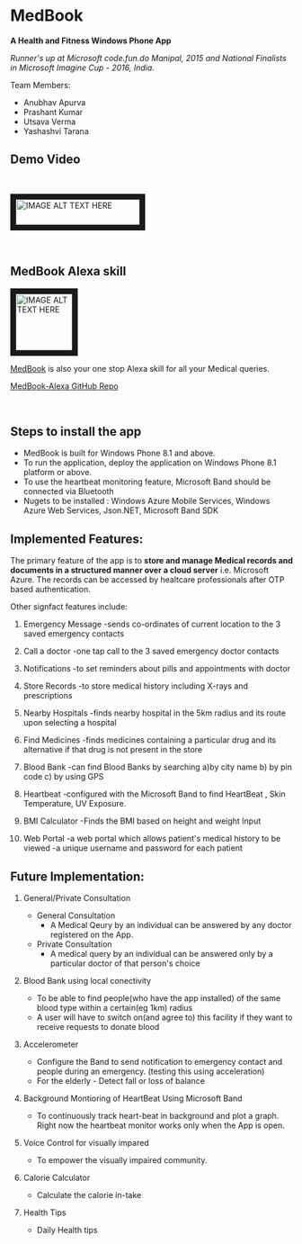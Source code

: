 # MedBook

**A Health and Fitness Windows Phone App**

*Runner's up at Microsoft code.fun.do Manipal, 2015 and National Finalists in Microsoft Imagine Cup - 2016, India.*

Team Members:
- Anubhav Apurva
- Prashant Kumar
- Utsava Verma
- Yashashvi Tarana

## Demo Video
<br/>

<a href="https://www.youtube.com/watch?v=dAF8IR7sbRw&feature=youtu.be
" target="_blank"><img src="https://upload.wikimedia.org/wikipedia/commons/3/34/YouTube_logo_%282017%29.png" 
alt="IMAGE ALT TEXT HERE" width="220" height="45" border="10" /></a>

<br/>

## MedBook Alexa skill

<a href="https://www.amazon.com/dp/B07CR86TBF/ref=syps?s=digital-skills&ie=UTF8&qid=1526462108&sr=1-1&keywords=MedBook" target="_blank"><img src="https://images-na.ssl-images-amazon.com/images/I/516NZCAAvgL.png" 
alt="IMAGE ALT TEXT HERE" width="100" height="100" border="10" /></a>

[MedBook](https://www.amazon.com/dp/B07CR86TBF/ref=syps?s=digital-skills&ie=UTF8&qid=1526462108&sr=1-1&keywords=MedBook) is also your one stop Alexa skill for all your Medical queries.

[MedBook-Alexa GitHub Repo](https://github.com/a11apurva/MedBook-Alexa)

<br/>

## Steps to install the app
 
- MedBook is built for Windows Phone 8.1 and above. 
- To run the application, deploy the application on Windows Phone 8.1 platform or above. 
- To use the heartbeat monitoring feature, Microsoft Band should be connected via Bluetooth 
- Nugets to be installed : Windows Azure Mobile Services, Windows Azure Web Services, Json.NET, Microsoft Band SDK


## Implemented Features:

The primary feature of the app is to **store and manage Medical records and documents in a structured manner over a cloud server** i.e. Microsoft Azure. The records can be accessed by healtcare professionals after OTP based authentication.

Other signfact features include: 

1. Emergency Message
	-sends co-ordinates of current location to the 3 saved emergency contacts
	
2. Call a doctor
	-one tap call to the 3 saved emergency doctor contacts
	
3. Notifications
	-to set reminders about pills and appointments with doctor
	
4. Store Records
	-to store medical history including X-rays and prescriptions
	
5. Nearby Hospitals
	-finds nearby hospital in the 5km radius and its route upon selecting a hospital
	
6. Find Medicines
	-finds medicines containing a particular drug and its alternative if that drug is not present in the store
	
7. Blood Bank
	-can find Blood Banks by searching a)by city name b) by pin code c) by using GPS
	
8. Heartbeat
	-configured with the Microsoft Band to find HeartBeat , Skin Temperature, UV Exposure.
	
9. BMI Calculator
	-Finds the BMI based on height and weight Input
	
10. Web Portal
	-a web portal which allows patient's medical history to be viewed
	-a unique username and password for each patient
	


## Future Implementation:

1. General/Private Consultation
	* General Consultation
		* A Medical Qeury by an individual can be answered by any doctor registered on the App.
	* Private Consultation
		* A medical query by an individual can be answered only by a particular doctor of that person's choice 
		
2. Blood Bank using local conectivity
	* To be able to find people(who have the app installed) of the same blood type within a certain(eg 1km) radius
	* A user will have to switch on(and agree to) this facility if they want to receive requests to donate blood
	
3. Accelerometer
	* Configure the Band to send notification to emergency contact and people during an emergency. (testing this using acceleration)
	* For the elderly - Detect fall or loss of balance
	
4. Background Montioring of HeartBeat Using Microsoft Band
	* To continuously track heart-beat in background and plot a graph. Right now the heartbeat monitor works only when the App is open.
	
5. Voice Control for visually impared
	* To empower the visually impaired community.
	
6. Calorie Calculator
	* Calculate the calorie in-take
	
7. Health Tips
	* Daily Health tips
	





